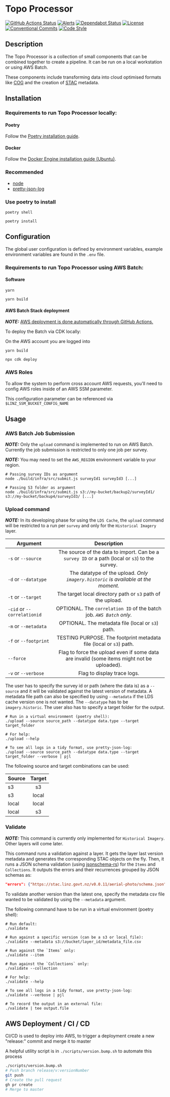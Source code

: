 # Topo Processor

[![GitHub Actions Status](https://github.com/linz/topo-processor/workflows/Build/badge.svg)](https://github.com/linz/topo-processor/actions)
[![Alerts](https://badgen.net/lgtm/alerts/g/linz/topo-processor?icon=lgtm&labelColor=2e3a44&label=Alerts&color=3dc64b)](https://lgtm.com/projects/g/linz/topo-processor/context:python)
[![Dependabot Status](https://badgen.net/dependabot/linz/topo-processor?icon=dependabot&labelColor=2e3a44&color=blue)](https://dependabot.com)
[![License](https://badgen.net/github/license/linz/processor-aerial-imagery?labelColor=2e3a44&label=License)](https://github.com/linz/topo-processor/blob/master/LICENSE)
[![Conventional Commits](https://badgen.net/badge/Commits/conventional?labelColor=2e3a44&color=EC5772)](https://conventionalcommits.org)
[![Code Style](https://badgen.net/badge/Code%20Style/black?labelColor=2e3a44&color=000000)](https://github.com/psf/black)

## Description

The Topo Processor is a collection of small components that can be combined together to create a pipeline. It can be run on a local workstation or using AWS Batch.

These components include transforming data into cloud optimised formats like [COG](https://www.cogeo.org/) and the creation of [STAC](http://stacspec.org/) metadata.

## Installation

### Requirements to run Topo Processor locally:

#### Poetry

Follow the [Poetry installation guide](https://python-poetry.org/docs/).

#### Docker

Follow the [Docker Engine installation guide (Ubuntu)](https://docs.docker.com/engine/install/ubuntu/).

### Recommended

- [node](https://nodejs.org/en/about/)
- [pretty-json-log](https://npmjs.com/package/pretty-json-log)

### Use poetry to install

```shell
poetry shell

poetry install
```

## Configuration

The global user configuration is defined by environment variables, example environment variables are found in the `.env` file.

### Requirements to run Topo Processor using AWS Batch:

#### Software

```shell
yarn

yarn build
```

#### AWS Batch Stack deployment

**_NOTE:_** [AWS deployment is done automatically through GitHub Actions.](#aws-deployment--ci--cd)

To deploy the Batch via CDK locally:

On the AWS account you are logged into

```shell
yarn build

npx cdk deploy
```

### AWS Roles

To allow the system to perform cross account AWS requests, you'll need to config AWS roles inside of an AWS SSM parameter.

This configuration parameter can be referenced via `$LINZ_SSM_BUCKET_CONFIG_NAME`

## Usage

### AWS Batch Job Submission

**_NOTE:_** Only the `upload` command is implemented to run on AWS Batch. Currently the job submission is restricted to only one job per survey.

**_NOTE:_** You may need to set the `AWS_REGION` environment variable to your region.

```shell
# Passing survey IDs as argument
node ./build/infra/src/submit.js surveyId1 surveyId3 [...]

# Passing S3 folder as argument
node ./build/infra/src/submit.js s3://my-bucket/backup2/surveyId1/ s3://my-bucket/backup4/surveyId3/ [...]
```

### Upload command

**_NOTE:_** In its developing phase for using the `LDS Cache`, the `upload` command will be restricted to a run per `survey` and only for the `Historical Imagery` layer.

| Argument                    |                                           Description                                           |
| --------------------------- | :---------------------------------------------------------------------------------------------: |
| `-s` or `--source`          | The source of the data to import. Can be a `survey ID` or a path (local or `s3`) to the survey. |
| `-d` or `--datatype`        |        The datatype of the upload. _Only `imagery.historic` is available at the moment._        |
| `-t` or `--target`          |                   The target local directory path or `s3` path of the upload.                   |
| `-cid` or `--correlationid` |              OPTIONAL. The `correlation ID` of the batch job. _`AWS Batch` only._               |
| `-m` or `--metadata`        |                        OPTIONAL. The metadata file (local or `s3`) path.                        |
| `-f` or `--footprint`       |               TESTING PURPOSE. The footprint metadata file (local or `s3`) path.                |
| `--force`                   |   Flag to force the upload even if some data are invalid (some items might not be uploaded).    |
| `-v` or `--verbose`         |                                   Flag to display trace logs.                                   |

The user has to specify the survey id or path (where the data is) as a `--source` and it will be validated against the latest version of metadata. A metadata file path can also be specified by using `--metadata` if the LDS cache version one is not wanted. The `--datatype` has to be `imagery.historic`. The user also has to specify a target folder for the output.

```shell
# Run in a virtual environment (poetry shell):
./upload --source source_path --datatype data.type --target target_folder
```

```shell
# For help:
./upload --help
```

```shell
# To see all logs in a tidy format, use pretty-json-log:
./upload --source source_path --datatype data.type --target target_folder --verbose | pjl
```

The following source and target combinations can be used:

| Source | Target |
| ------ | :----: |
| s3     |   s3   |
| s3     | local  |
| local  | local  |
| local  |   s3   |

### Validate

**_NOTE:_** This command is currently only implemented for `Historical Imagery`. Other layers will come later.

This command runs a validation against a layer. It gets the layer last version metadata and generates the corresponding STAC objects on the fly. Then, it runs a JSON schema validation (using [jsonschema-rs](https://github.com/Stranger6667/jsonschema-rs)) for the `Items` and `Collections`. It outputs the errors and their recurrences grouped by JSON schemas as:

```json
"errors": {"https://stac.linz.govt.nz/v0.0.11/aerial-photo/schema.json": {"'aerial-photo:run' is a required property": 4, "'aerial-photo:sequence_number' is a required property": 10}
```

To validate another version than the latest one, specify the metadata csv file wanted to be validated by using the `--metadata` argument.

The following command have to be run in a virtual environment (poetry shell):

```shell
# Run default:
./validate
```

```shell
# Run against a specific version (can be a s3 or local file):
./validate --metadata s3://bucket/layer_id/metadata_file.csv
```

```shell
# Run against the `Items` only:
./validate --item
```

```shell
# Run against the `Collections` only:
./validate --collection
```

```shell
# For help:
./validate --help
```

```shell
# To see all logs in a tidy format, use pretty-json-log:
./validate --verbose | pjl
```

```shell
# To record the output in an external file:
./validate | tee output.file
```

## AWS Deployment / CI / CD

CI/CD is used to deploy into AWS, to trigger a deployment create a new "release:" commit and merge it to master

A helpful utility script is in `./scripts/version.bump.sh` to automate this process

```bash
./scripts/version.bump.sh
# Push branch release/v:versionNumber
git push
# Create the pull request
gh pr create
# Merge to master
```
